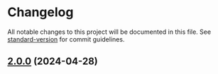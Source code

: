# Changelog

All notable changes to this project will be documented in this file. See [standard-version](https://github.com/conventional-changelog/standard-version) for commit guidelines.

## [2.0.0](https://github.com/ng-galien/node-red-contrib-pulsar/compare/v1.1.1...v2.0.0) (2024-04-28)
